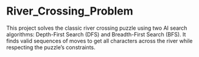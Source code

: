 # River_Crossing_Problem
 This project solves the classic river crossing puzzle using two AI search algorithms: Depth-First Search (DFS) and Breadth-First Search (BFS). It finds valid sequences of moves to get all characters across the river while respecting the puzzle’s constraints.
